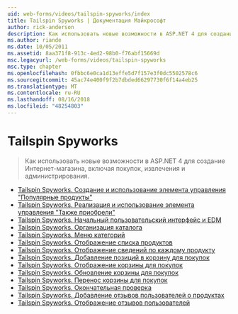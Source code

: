 ```yaml
---
uid: web-forms/videos/tailspin-spyworks/index
title: Tailspin Spyworks | Документация Майкрософт
author: rick-anderson
description: Как использовать новые возможности в ASP.NET 4 для создание Интернет-магазина, включая покупок, извлечения и администрирования.
ms.author: riande
ms.date: 10/05/2011
ms.assetid: 8aa371f8-913c-4ed2-98b0-f76abf15669d
msc.legacyurl: /web-forms/videos/tailspin-spyworks
msc.type: chapter
ms.openlocfilehash: 0fbbc6e0ca1d13effe5d7f157e3f0dc5502578c6
ms.sourcegitcommit: 45ac74e400f9f2b7dbded66297730f6f14a4eb25
ms.translationtype: MT
ms.contentlocale: ru-RU
ms.lasthandoff: 08/16/2018
ms.locfileid: "48254803"
---
```

<a name="tailspin-spyworks"></a>Tailspin Spyworks
====================
> Как использовать новые возможности в ASP.NET 4 для создание Интернет-магазина, включая покупок, извлечения и администрирования.


- [Tailspin Spyworks. Создание и использование элемента управления "Популярные продукты"](tailspin-spyworks-creating-and-using-the-popular-products-control.md)
- [Tailspin Spyworks. Реализация и использование элемента управления "Также приобрели"](tailspin-spyworks-implementing-and-using-the-also-purchased-control.md)
- [Tailspin Spyworks. Начальный пользовательский интерфейс и EDM](tailspin-spyworks-intro-ui-and-edm.md)
- [Tailspin Spyworks. Организация каталога](tailspin-spyworks-directory-organization.md)
- [Tailspin Spyworks. Меню категорий](tailspin-spyworks-category-menu.md)
- [Tailspin Spyworks. Отображение списка продуктов](tailspin-spyworks-display-the-product-list.md)
- [Tailspin Spyworks. Отображение сведений по каждому продукту](tailspin-spyworks-display-per-product-details.md)
- [Tailspin Spyworks. Добавление позиций в корзину для покупок](tailspin-spyworks-adding-items-to-the-shopping-cart.md)
- [Tailspin Spyworks. Отображение корзины для покупок](tailspin-spyworks-display-shopping-cart.md)
- [Tailspin Spyworks. Обновление корзины для покупок](tailspin-spyworks-update-the-shopping-cart.md)
- [Tailspin Spyworks. Перенос корзины для покупок](tailspin-spyworks-migrate-the-shopping-cart.md)
- [Tailspin Spyworks. Окончательная проверка](tailspin-spyworks-final-check-out.md)
- [Tailspin Spyworks. Добавление отзывов пользователей о продуктах](tailspin-spyworks-adding-user-product-reviews.md)
- [Tailspin Spyworks. Отображение отзывов пользователей](tailspin-spyworks-displaying-user-reviews.md)
